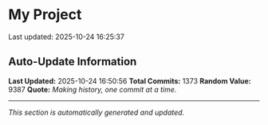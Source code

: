 # My Project


Last updated: 2025-10-24 16:25:37




































































































































































































































































































































































































































































































































































































































































































































































































































































































































































































































































































































































































































































































































































































































































































































































































































































































































































































































## Auto-Update Information

**Last Updated:** 2025-10-24 16:50:56
**Total Commits:** 1373
**Random Value:** 9387
**Quote:** _Making history, one commit at a time._

---
_This section is automatically generated and updated._